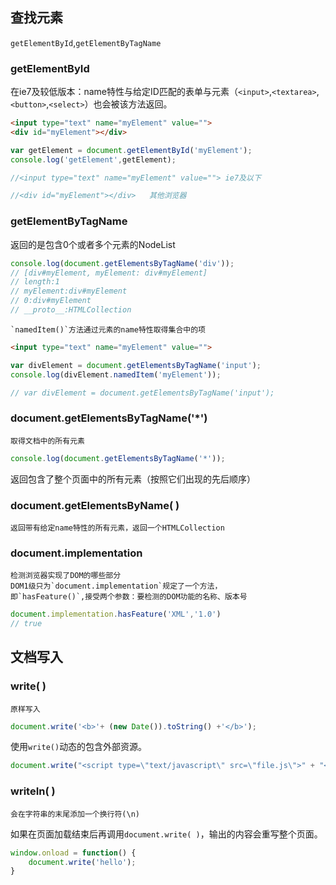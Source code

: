 ## 查找元素
 
 `getElementById`,`getElementByTagName`
 
 ### getElementById
在ie7及较低版本：name特性与给定ID匹配的表单与元素（`<input>`,`<textarea>`,`<button>`,`<select>`）也会被该方法返回。

```html
<input type="text" name="myElement" value="">
<div id="myElement"></div>
```
```javascript
var getElement = document.getElementById('myElement');
console.log('getElement',getElement);

//<input type="text" name="myElement" value=""> ie7及以下

//<div id="myElement"></div>   其他浏览器
```

### getElementByTagName

返回的是包含0个或者多个元素的NodeList

```javascript
console.log(document.getElementsByTagName('div'));
// [div#myElement, myElement: div#myElement]
// length:1
// myElement:div#myElement
// 0:div#myElement
// __proto__:HTMLCollection
```
    `namedItem()`方法通过元素的name特性取得集合中的项
    
```html
<input type="text" name="myElement" value="">
```
```javascript
var divElement = document.getElementsByTagName('input');
console.log(divElement.namedItem('myElement'));

// var divElement = document.getElementsByTagName('input');
```
### document.getElementsByTagName('*')
    取得文档中的所有元素
```javascript
console.log(document.getElementsByTagName('*'));
```
返回包含了整个页面中的所有元素（按照它们出现的先后顺序）

### document.getElementsByName( )

    返回带有给定name特性的所有元素，返回一个HTMLCollection
### document.implementation
    检测浏览器实现了DOM的哪些部分
    DOM1级只为`document.implementation`规定了一个方法，
    即`hasFeature()`,接受两个参数：要检测的DOM功能的名称、版本号
```javascript
document.implementation.hasFeature('XML','1.0')
// true
```

## 文档写入

### write( )
    原样写入
```javascript
document.write('<b>'+ (new Date()).toString() +'</b>');
```

使用`write()`动态的包含外部资源。

```javascript
document.write("<script type=\"text/javascript\" src=\"file.js\">" + "<\/script>");
```
    
### writeIn( )
    会在字符串的末尾添加一个换行符(\n)
    
如果在页面加载结束后再调用`document.write( )`，输出的内容会重写整个页面。
```javascript
window.onload = function() {
    document.write('hello');
}
```
